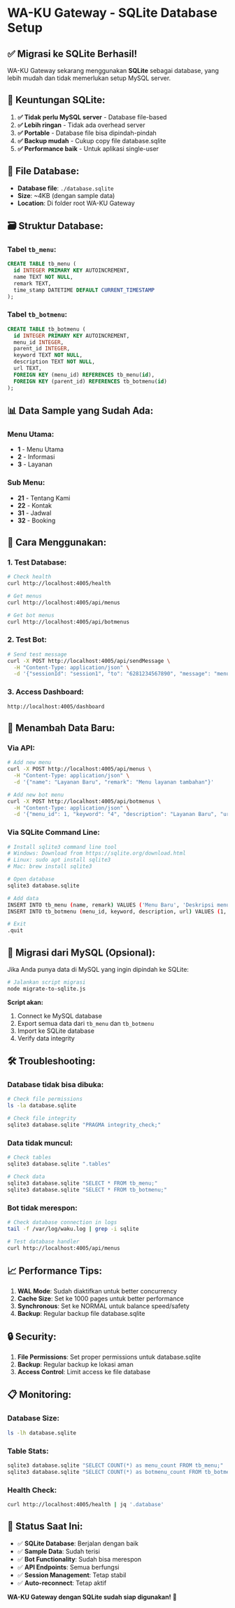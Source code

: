 # WA-KU Gateway - SQLite Database Setup

## ✅ **Migrasi ke SQLite Berhasil!**

WA-KU Gateway sekarang menggunakan **SQLite** sebagai database, yang lebih mudah dan tidak memerlukan setup MySQL server.

## 🎯 **Keuntungan SQLite:**

1. **✅ Tidak perlu MySQL server** - Database file-based
2. **✅ Lebih ringan** - Tidak ada overhead server
3. **✅ Portable** - Database file bisa dipindah-pindah
4. **✅ Backup mudah** - Cukup copy file database.sqlite
5. **✅ Performance baik** - Untuk aplikasi single-user

## 📁 **File Database:**

- **Database file**: `./database.sqlite`
- **Size**: ~4KB (dengan sample data)
- **Location**: Di folder root WA-KU Gateway

## 🗃️ **Struktur Database:**

### **Tabel `tb_menu`:**

```sql
CREATE TABLE tb_menu (
  id INTEGER PRIMARY KEY AUTOINCREMENT,
  name TEXT NOT NULL,
  remark TEXT,
  time_stamp DATETIME DEFAULT CURRENT_TIMESTAMP
);
```

### **Tabel `tb_botmenu`:**

```sql
CREATE TABLE tb_botmenu (
  id INTEGER PRIMARY KEY AUTOINCREMENT,
  menu_id INTEGER,
  parent_id INTEGER,
  keyword TEXT NOT NULL,
  description TEXT NOT NULL,
  url TEXT,
  FOREIGN KEY (menu_id) REFERENCES tb_menu(id),
  FOREIGN KEY (parent_id) REFERENCES tb_botmenu(id)
);
```

## 📊 **Data Sample yang Sudah Ada:**

### **Menu Utama:**

- **1** - Menu Utama
- **2** - Informasi
- **3** - Layanan

### **Sub Menu:**

- **21** - Tentang Kami
- **22** - Kontak
- **31** - Jadwal
- **32** - Booking

## 🔧 **Cara Menggunakan:**

### **1. Test Database:**

```bash
# Check health
curl http://localhost:4005/health

# Get menus
curl http://localhost:4005/api/menus

# Get bot menus
curl http://localhost:4005/api/botmenus
```

### **2. Test Bot:**

```bash
# Send test message
curl -X POST http://localhost:4005/api/sendMessage \
  -H "Content-Type: application/json" \
  -d '{"sessionId": "session1", "to": "6281234567890", "message": "menu", "isGroup": false}'
```

### **3. Access Dashboard:**

```
http://localhost:4005/dashboard
```

## 📝 **Menambah Data Baru:**

### **Via API:**

```bash
# Add new menu
curl -X POST http://localhost:4005/api/menus \
  -H "Content-Type: application/json" \
  -d '{"name": "Layanan Baru", "remark": "Menu layanan tambahan"}'

# Add new bot menu
curl -X POST http://localhost:4005/api/botmenus \
  -H "Content-Type: application/json" \
  -d '{"menu_id": 1, "keyword": "4", "description": "Layanan Baru", "url": "https://example.com"}'
```

### **Via SQLite Command Line:**

```bash
# Install sqlite3 command line tool
# Windows: Download from https://sqlite.org/download.html
# Linux: sudo apt install sqlite3
# Mac: brew install sqlite3

# Open database
sqlite3 database.sqlite

# Add data
INSERT INTO tb_menu (name, remark) VALUES ('Menu Baru', 'Deskripsi menu');
INSERT INTO tb_botmenu (menu_id, keyword, description, url) VALUES (1, '5', 'Menu Baru', 'https://example.com');

# Exit
.quit
```

## 🔄 **Migrasi dari MySQL (Opsional):**

Jika Anda punya data di MySQL yang ingin dipindah ke SQLite:

```bash
# Jalankan script migrasi
node migrate-to-sqlite.js
```

**Script akan:**

1. Connect ke MySQL database
2. Export semua data dari `tb_menu` dan `tb_botmenu`
3. Import ke SQLite database
4. Verify data integrity

## 🛠️ **Troubleshooting:**

### **Database tidak bisa dibuka:**

```bash
# Check file permissions
ls -la database.sqlite

# Check file integrity
sqlite3 database.sqlite "PRAGMA integrity_check;"
```

### **Data tidak muncul:**

```bash
# Check tables
sqlite3 database.sqlite ".tables"

# Check data
sqlite3 database.sqlite "SELECT * FROM tb_menu;"
sqlite3 database.sqlite "SELECT * FROM tb_botmenu;"
```

### **Bot tidak merespon:**

```bash
# Check database connection in logs
tail -f /var/log/waku.log | grep -i sqlite

# Test database handler
curl http://localhost:4005/api/menus
```

## 📈 **Performance Tips:**

1. **WAL Mode**: Sudah diaktifkan untuk better concurrency
2. **Cache Size**: Set ke 1000 pages untuk better performance
3. **Synchronous**: Set ke NORMAL untuk balance speed/safety
4. **Backup**: Regular backup file database.sqlite

## 🔒 **Security:**

1. **File Permissions**: Set proper permissions untuk database.sqlite
2. **Backup**: Regular backup ke lokasi aman
3. **Access Control**: Limit access ke file database

## 📋 **Monitoring:**

### **Database Size:**

```bash
ls -lh database.sqlite
```

### **Table Stats:**

```bash
sqlite3 database.sqlite "SELECT COUNT(*) as menu_count FROM tb_menu;"
sqlite3 database.sqlite "SELECT COUNT(*) as botmenu_count FROM tb_botmenu;"
```

### **Health Check:**

```bash
curl http://localhost:4005/health | jq '.database'
```

## 🎉 **Status Saat Ini:**

- ✅ **SQLite Database**: Berjalan dengan baik
- ✅ **Sample Data**: Sudah terisi
- ✅ **Bot Functionality**: Sudah bisa merespon
- ✅ **API Endpoints**: Semua berfungsi
- ✅ **Session Management**: Tetap stabil
- ✅ **Auto-reconnect**: Tetap aktif

**WA-KU Gateway dengan SQLite sudah siap digunakan!** 🚀
